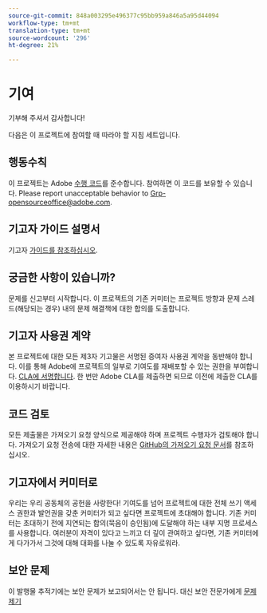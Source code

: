 ```yaml
---
source-git-commit: 848a003295e496377c95bb959a846a5a95d44094
workflow-type: tm+mt
translation-type: tm+mt
source-wordcount: '296'
ht-degree: 21%

---
```

# 기여

기부해 주셔서 감사합니다!

다음은 이 프로젝트에 참여할 때 따라야 할 지침 세트입니다.

## 행동수칙

이 프로젝트는 Adobe [수행 코드](code-of-conduct.md)를 준수합니다. 참여하면 이 코드를 보유할 수 있습니다. Please report unacceptable behavior to
[Grp-opensourceoffice@adobe.com](mailto:Grp-opensourceoffice@adobe.com).

## 기고자 가이드 설명서

기고자 [가이드를 참조하십시오](https://docs.adobe.com/content/help/en/contributor/contributor-guide/introduction.html).

## 궁금한 사항이 있습니까?

문제를 신고부터 시작합니다. 이 프로젝트의 기존 커미터는 프로젝트 방향과 문제 스레드(해당되는 경우) 내의 문제 해결책에 대한 합의를 도출합니다.

## 기고자 사용권 계약

본 프로젝트에 대한 모든 제3자 기고물은 서명된 증여자 사용권 계약을 동반해야 합니다. 이를 통해 Adobe에 프로젝트의 일부로 기여도를 재배포할 수 있는 권한을 부여합니다. [CLA에 서명합니다](http://opensource.adobe.com/cla.html). 한 번만 Adobe CLA를 제출하면 되므로 이전에 제출한 CLA를 이용하시기 바랍니다.

## 코드 검토

모든 제출물은 가져오기 요청 양식으로 제공해야 하며 프로젝트 수행자가 검토해야 합니다. 가져오기 요청 전송에 대한 자세한 내용은 [GitHub의 가져오기 요청 문서](https://help.github.com/articles/about-pull-requests/)를 참조하십시오.

<!--
Lastly, please follow the [pull request template](PULL_REQUEST_TEMPLATE.md) when
submitting a pull request!
-->

## 기고자에서 커미터로

우리는 우리 공동체의 공헌을 사랑한다! 기여도를 넘어 프로젝트에 대한 전체 쓰기 액세스 권한과 발언권을 갖춘 커미터가 되고 싶다면 프로젝트에 초대해야 합니다. 기존 커미터는 초대하기 전에 지연되는 합의(묵음이 승인됨)에 도달해야 하는 내부 지명 프로세스를 사용합니다. 여러분이 자격이 있다고 느끼고 더 깊이 관여하고 싶다면, 기존 커미터에게 다가가서 그것에 대해 대화를 나눌 수 있도록 자유로워라.

## 보안 문제

이 발행물 추적기에는 보안 문제가 보고되어서는 안 됩니다. 대신 보안 전문가에게 [문제 제기](https://helpx.adobe.com/security/alertus.html)
